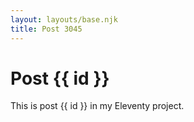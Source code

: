 ```yaml
---
layout: layouts/base.njk
title: Post 3045
---
```


# Post {{ id }}

This is post {{ id }} in my Eleventy project.
